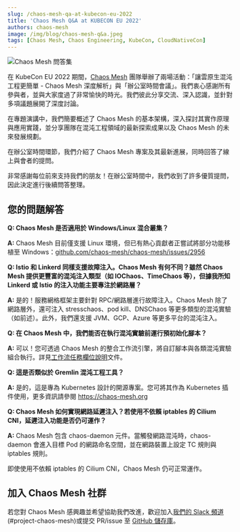 ```yaml
---
slug: /chaos-mesh-qa-at-kubecon-eu-2022
title: 'Chaos Mesh Q&A at KUBECON EU 2022'
authors: chaos-mesh
image: /img/blog/chaos-mesh-q&a.jpeg
tags: [Chaos Mesh, Chaos Engineering, KubeCon, CloudNativeCon]
---
```


![Chaos Mesh 問答集](/img/blog/chaos-mesh-q&a.jpeg)

在 KubeCon EU 2022 期間，[Chaos Mesh](https://chaos-mesh.org/) 團隊舉辦了兩場活動：「讓雲原生混沌工程更簡單 - Chaos Mesh 深度解析」與「辦公室時間會議」。我們衷心感謝所有參與者，並與大家度過了非常愉快的時光。我們彼此分享交流、深入認識，並針對多項議題展開了深度討論。

<!--truncate-->

在專題演講中，我們簡要概述了 Chaos Mesh 的基本架構，深入探討其實作原理與應用實踐，並分享團隊在混沌工程領域的最新探索成果以及 Chaos Mesh 的未來發展規劃。

在辦公室時間環節，我們介紹了 Chaos Mesh 專案及其最新進展，同時回答了線上與會者的提問。

非常感謝每位前來支持我們的朋友！在辦公室時間中，我們收到了許多優質提問，因此決定進行後續問答整理。

## 您的問題解答

**Q: Chaos Mesh 是否適用於 Windows/Linux 混合叢集？**

**A:** Chaos Mesh 目前僅支援 Linux 環境，但已有熱心貢獻者正嘗試將部分功能移植至 Windows：[github.com/chaos-mesh/chaos-mesh/issues/2956](https://github.com/chaos-mesh/chaos-mesh/issues/2956)

**Q: Istio 和 Linkerd 同樣支援故障注入。Chaos Mesh 有何不同？雖然 Chaos Mesh 提供更豐富的混沌注入類型（如 IOChaos、TimeChaos 等），但據我所知 Linkerd 或 Istio 的注入功能主要專注於網路層？**

**A:** 是的！服務網格框架主要針對 RPC/網路層進行故障注入。Chaos Mesh 除了網路層外，還可注入 stresschaos、pod kill、DNSChaos 等更多類型的混沌實驗（如前述）。此外，我們還支援 JVM、GCP、Azure 等更多平台的混沌注入。

**Q: 在 Chaos Mesh 中，我們能否在執行混沌實驗前運行預初始化腳本？**

**A:** 可以！您可透過 Chaos Mesh 的整合工作流引擎，將自訂腳本與各類混沌實驗組合執行。詳見[工作流任務欄位說明](https://chaos-mesh.org/docs/next/create-chaos-mesh-workflow/#task-field-description)文件。

**Q: 這是否類似於 Gremlin 混沌工程工具？**

**A:** 是的，這是專為 Kubernetes 設計的開源專案。您可將其作為 Kubernetes 插件使用，更多資訊請參閱 https://chaos-mesh.org

**Q: Chaos Mesh 如何實現網路延遲注入？若使用不依賴 iptables 的 Cilium CNI，延遲注入功能是否仍可運作？**

**A:** Chaos Mesh 包含 chaos-daemon 元件。當觸發網路混沌時，chaos-daemon 會進入目標 Pod 的網路命名空間，並在網路裝置上設定 TC 規則與 iptables 規則。

即使使用不依賴 iptables 的 Cilium CNI，Chaos Mesh 仍可正常運作。

## 加入 Chaos Mesh 社群

若您對 Chaos Mesh 感興趣並希望協助我們改進，歡迎加入[我們的 Slack 頻道](https://slack.cncf.io/)(#project-chaos-mesh)或提交 PR/issue 至 [GitHub 儲存庫](https://github.com/chaos-mesh/chaos-mesh)。